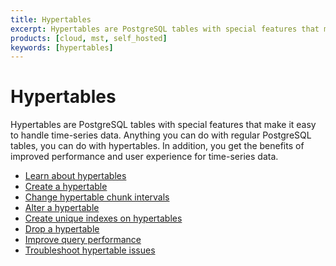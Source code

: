 ```yaml
---
title: Hypertables
excerpt: Hypertables are PostgreSQL tables with special features that make it easy to handle time-series data
products: [cloud, mst, self_hosted]
keywords: [hypertables]
---
```


# Hypertables

Hypertables are PostgreSQL tables with special features that make it easy to
handle time-series data. Anything you can do with regular PostgreSQL tables, you
can do with hypertables. In addition, you get the benefits of improved
performance and user experience for time-series data.

*   [Learn about hypertables][about-hypertables]
*   [Create a hypertable][create-hypertables]
*   [Change hypertable chunk intervals][change-chunk-intervals]
*   [Alter a hypertable][alter-hypertables]
*   [Create unique indexes on hypertables][create-unique-indexes]
*   [Drop a hypertable][drop-hypertables]
*   [Improve query performance][improve-query-performance]
*   [Troubleshoot hypertable issues][troubleshooting]

[about-hypertables]: /use-timescale/:currentVersion:/hypertables/about-hypertables/
[alter-hypertables]: /use-timescale/:currentVersion:/hypertables/alter/
[change-chunk-intervals]: /use-timescale/:currentVersion:/hypertables/change-chunk-intervals/
[create-hypertables]: /use-timescale/:currentVersion:/hypertables/create/
[create-unique-indexes]: /use-timescale/:currentVersion:/hypertables/hypertables-and-unique-indexes/
[improve-query-performance]: /use-timescale/:currentVersion:/hypertables/improve-query-performance/
[drop-hypertables]: /use-timescale/:currentVersion:/hypertables/drop/
[troubleshooting]: /use-timescale/:currentVersion:/hypertables/troubleshooting/
